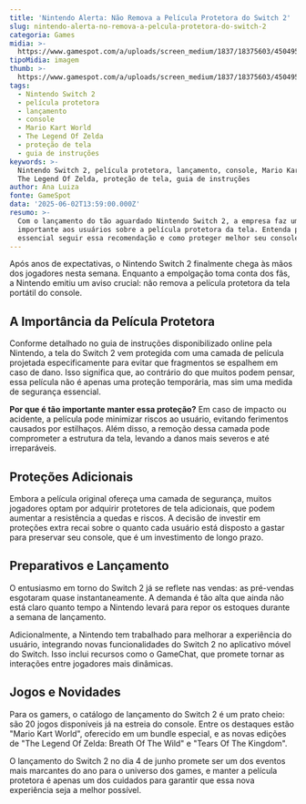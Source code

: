```yaml
---
title: 'Nintendo Alerta: Não Remova a Película Protetora do Switch 2'
slug: nintendo-alerta-no-remova-a-pelcula-protetora-do-switch-2
categoria: Games
midia: >-
  https://www.gamespot.com/a/uploads/screen_medium/1837/18375603/4504958-nintendoswitch2.jpg
tipoMidia: imagem
thumb: >-
  https://www.gamespot.com/a/uploads/screen_medium/1837/18375603/4504958-nintendoswitch2.jpg
tags:
  - Nintendo Switch 2
  - película protetora
  - lançamento
  - console
  - Mario Kart World
  - The Legend Of Zelda
  - proteção de tela
  - guia de instruções
keywords: >-
  Nintendo Switch 2, película protetora, lançamento, console, Mario Kart World,
  The Legend Of Zelda, proteção de tela, guia de instruções
author: Ana Luiza
fonte: GameSpot
data: '2025-06-02T13:59:00.000Z'
resumo: >-
  Com o lançamento do tão aguardado Nintendo Switch 2, a empresa faz um alerta
  importante aos usuários sobre a película protetora da tela. Entenda por que é
  essencial seguir essa recomendação e como proteger melhor seu console.
---
```

Após anos de expectativas, o Nintendo Switch 2 finalmente chega às mãos dos jogadores nesta semana. Enquanto a empolgação toma conta dos fãs, a Nintendo emitiu um aviso crucial: não remova a película protetora da tela portátil do console.

## A Importância da Película Protetora

Conforme detalhado no guia de instruções disponibilizado online pela Nintendo, a tela do Switch 2 vem protegida com uma camada de película projetada especificamente para evitar que fragmentos se espalhem em caso de dano. Isso significa que, ao contrário do que muitos podem pensar, essa película não é apenas uma proteção temporária, mas sim uma medida de segurança essencial.

**Por que é tão importante manter essa proteção?** Em caso de impacto ou acidente, a película pode minimizar riscos ao usuário, evitando ferimentos causados por estilhaços. Além disso, a remoção dessa camada pode comprometer a estrutura da tela, levando a danos mais severos e até irreparáveis.

## Proteções Adicionais

Embora a película original ofereça uma camada de segurança, muitos jogadores optam por adquirir protetores de tela adicionais, que podem aumentar a resistência a quedas e riscos. A decisão de investir em proteções extra recai sobre o quanto cada usuário está disposto a gastar para preservar seu console, que é um investimento de longo prazo.

## Preparativos e Lançamento

O entusiasmo em torno do Switch 2 já se reflete nas vendas: as pré-vendas esgotaram quase instantaneamente. A demanda é tão alta que ainda não está claro quanto tempo a Nintendo levará para repor os estoques durante a semana de lançamento.

Adicionalmente, a Nintendo tem trabalhado para melhorar a experiência do usuário, integrando novas funcionalidades do Switch 2 no aplicativo móvel do Switch. Isso inclui recursos como o GameChat, que promete tornar as interações entre jogadores mais dinâmicas.

## Jogos e Novidades

Para os gamers, o catálogo de lançamento do Switch 2 é um prato cheio: são 20 jogos disponíveis já na estreia do console. Entre os destaques estão "Mario Kart World", oferecido em um bundle especial, e as novas edições de "The Legend Of Zelda: Breath Of The Wild" e "Tears Of The Kingdom".

O lançamento do Switch 2 no dia 4 de junho promete ser um dos eventos mais marcantes do ano para o universo dos games, e manter a película protetora é apenas um dos cuidados para garantir que essa nova experiência seja a melhor possível.
